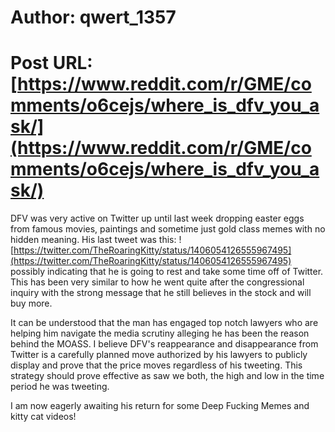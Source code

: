 # Author: qwert_1357
# Post URL: [https://www.reddit.com/r/GME/comments/o6cejs/where_is_dfv_you_ask/](https://www.reddit.com/r/GME/comments/o6cejs/where_is_dfv_you_ask/)


DFV was very active on Twitter up until last week dropping easter eggs from famous movies, paintings and sometime just gold class memes with no hidden meaning. His last tweet was this: ![https://twitter.com/TheRoaringKitty/status/1406054126555967495](https://twitter.com/TheRoaringKitty/status/1406054126555967495) possibly indicating that he is going to rest and take some time off of Twitter. This has been very similar to how he went quite after the congressional inquiry with the strong message that he still believes in the stock and will buy more.

It can be understood that the man has engaged top notch lawyers who are helping him navigate the media scrutiny alleging he has been the reason behind the MOASS. I believe DFV's reappearance and disappearance from Twitter is a carefully planned move authorized by his lawyers to publicly display and prove that the price moves regardless of his tweeting. This strategy should prove effective as saw we both, the high and low in the time period he was tweeting.

I am now eagerly awaiting his return for some Deep Fucking Memes and kitty cat videos!
